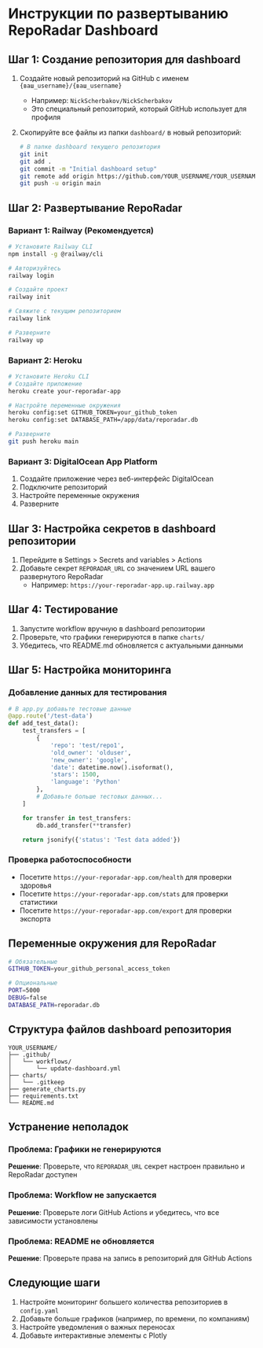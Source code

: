 # Инструкции по развертыванию RepoRadar Dashboard

## Шаг 1: Создание репозитория для dashboard

1. Создайте новый репозиторий на GitHub с именем `{ваш_username}/{ваш_username}`
   - Например: `NickScherbakov/NickScherbakov`
   - Это специальный репозиторий, который GitHub использует для профиля

2. Скопируйте все файлы из папки `dashboard/` в новый репозиторий:

   ```bash
   # В папке dashboard текущего репозитория
   git init
   git add .
   git commit -m "Initial dashboard setup"
   git remote add origin https://github.com/YOUR_USERNAME/YOUR_USERNAME.git
   git push -u origin main
   ```

## Шаг 2: Развертывание RepoRadar

### Вариант 1: Railway (Рекомендуется)

```bash
# Установите Railway CLI
npm install -g @railway/cli

# Авторизуйтесь
railway login

# Создайте проект
railway init

# Свяжите с текущим репозиторием
railway link

# Разверните
railway up
```

### Вариант 2: Heroku

```bash
# Установите Heroku CLI
# Создайте приложение
heroku create your-reporadar-app

# Настройте переменные окружения
heroku config:set GITHUB_TOKEN=your_github_token
heroku config:set DATABASE_PATH=/app/data/reporadar.db

# Разверните
git push heroku main
```

### Вариант 3: DigitalOcean App Platform

1. Создайте приложение через веб-интерфейс DigitalOcean
2. Подключите репозиторий
3. Настройте переменные окружения
4. Разверните

## Шаг 3: Настройка секретов в dashboard репозитории

1. Перейдите в Settings > Secrets and variables > Actions
2. Добавьте секрет `REPORADAR_URL` со значением URL вашего развернутого RepoRadar
   - Например: `https://your-reporadar-app.up.railway.app`

## Шаг 4: Тестирование

1. Запустите workflow вручную в dashboard репозитории
2. Проверьте, что графики генерируются в папке `charts/`
3. Убедитесь, что README.md обновляется с актуальными данными

## Шаг 5: Настройка мониторинга

### Добавление данных для тестирования

```python
# В app.py добавьте тестовые данные
@app.route('/test-data')
def add_test_data():
    test_transfers = [
        {
            'repo': 'test/repo1',
            'old_owner': 'olduser',
            'new_owner': 'google',
            'date': datetime.now().isoformat(),
            'stars': 1500,
            'language': 'Python'
        },
        # Добавьте больше тестовых данных...
    ]

    for transfer in test_transfers:
        db.add_transfer(**transfer)

    return jsonify({'status': 'Test data added'})
```

### Проверка работоспособности

- Посетите `https://your-reporadar-app.com/health` для проверки здоровья
- Посетите `https://your-reporadar-app.com/stats` для проверки статистики
- Посетите `https://your-reporadar-app.com/export` для проверки экспорта

## Переменные окружения для RepoRadar

```bash
# Обязательные
GITHUB_TOKEN=your_github_personal_access_token

# Опциональные
PORT=5000
DEBUG=false
DATABASE_PATH=reporadar.db
```

## Структура файлов dashboard репозитория

```text
YOUR_USERNAME/
├── .github/
│   └── workflows/
│       └── update-dashboard.yml
├── charts/
│   └── .gitkeep
├── generate_charts.py
├── requirements.txt
└── README.md
```

## Устранение неполадок

### Проблема: Графики не генерируются

**Решение**: Проверьте, что `REPORADAR_URL` секрет настроен правильно и RepoRadar доступен

### Проблема: Workflow не запускается

**Решение**: Проверьте логи GitHub Actions и убедитесь, что все зависимости установлены

### Проблема: README не обновляется

**Решение**: Проверьте права на запись в репозиторий для GitHub Actions

## Следующие шаги

1. Настройте мониторинг большего количества репозиториев в `config.yaml`
2. Добавьте больше графиков (например, по времени, по компаниям)
3. Настройте уведомления о важных переносах
4. Добавьте интерактивные элементы с Plotly
